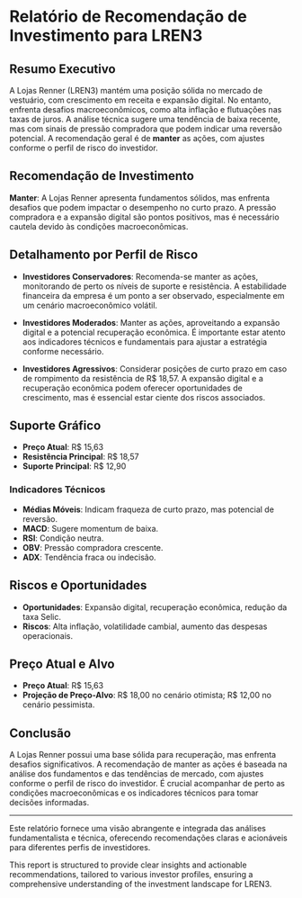 
# Relatório de Recomendação de Investimento para LREN3

## Resumo Executivo
A Lojas Renner (LREN3) mantém uma posição sólida no mercado de vestuário, com crescimento em receita e expansão digital. No entanto, enfrenta desafios macroeconômicos, como alta inflação e flutuações nas taxas de juros. A análise técnica sugere uma tendência de baixa recente, mas com sinais de pressão compradora que podem indicar uma reversão potencial. A recomendação geral é de **manter** as ações, com ajustes conforme o perfil de risco do investidor.

## Recomendação de Investimento
**Manter**: A Lojas Renner apresenta fundamentos sólidos, mas enfrenta desafios que podem impactar o desempenho no curto prazo. A pressão compradora e a expansão digital são pontos positivos, mas é necessário cautela devido às condições macroeconômicas.

## Detalhamento por Perfil de Risco

- **Investidores Conservadores**: Recomenda-se manter as ações, monitorando de perto os níveis de suporte e resistência. A estabilidade financeira da empresa é um ponto a ser observado, especialmente em um cenário macroeconômico volátil.

- **Investidores Moderados**: Manter as ações, aproveitando a expansão digital e a potencial recuperação econômica. É importante estar atento aos indicadores técnicos e fundamentais para ajustar a estratégia conforme necessário.

- **Investidores Agressivos**: Considerar posições de curto prazo em caso de rompimento da resistência de R$ 18,57. A expansão digital e a recuperação econômica podem oferecer oportunidades de crescimento, mas é essencial estar ciente dos riscos associados.

## Suporte Gráfico
- **Preço Atual**: R$ 15,63
- **Resistência Principal**: R$ 18,57
- **Suporte Principal**: R$ 12,90

### Indicadores Técnicos
- **Médias Móveis**: Indicam fraqueza de curto prazo, mas potencial de reversão.
- **MACD**: Sugere momentum de baixa.
- **RSI**: Condição neutra.
- **OBV**: Pressão compradora crescente.
- **ADX**: Tendência fraca ou indecisão.

## Riscos e Oportunidades
- **Oportunidades**: Expansão digital, recuperação econômica, redução da taxa Selic.
- **Riscos**: Alta inflação, volatilidade cambial, aumento das despesas operacionais.

## Preço Atual e Alvo
- **Preço Atual**: R$ 15,63
- **Projeção de Preço-Alvo**: R$ 18,00 no cenário otimista; R$ 12,00 no cenário pessimista.

## Conclusão
A Lojas Renner possui uma base sólida para recuperação, mas enfrenta desafios significativos. A recomendação de manter as ações é baseada na análise dos fundamentos e das tendências de mercado, com ajustes conforme o perfil de risco do investidor. É crucial acompanhar de perto as condições macroeconômicas e os indicadores técnicos para tomar decisões informadas.

---

Este relatório fornece uma visão abrangente e integrada das análises fundamentalista e técnica, oferecendo recomendações claras e acionáveis para diferentes perfis de investidores.


This report is structured to provide clear insights and actionable recommendations, tailored to various investor profiles, ensuring a comprehensive understanding of the investment landscape for LREN3.